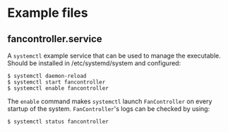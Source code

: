 # Example files

## fancontroller.service
A `systemctl` example service that can be used to manage the executable. Should be installed in /etc/systemd/system and configured:
```
$ systemctl daemon-reload
$ systemctl start fancontroller
$ systemctl enable fancontroller
```
The `enable` command makes `systemctl` launch `FanController` on every startup of the system.
`FanController`'s logs can be checked by using:
```
$ systemctl status fancontroller
```
